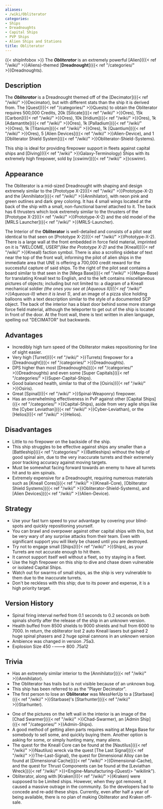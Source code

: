 ```yaml
---
aliases:
- /wiki/Obliterator
categories:
- Ships
- Dreadnoughts
- Capital Ships
- PVP Ships
- Alien Ships and Stations
title: Obliterator
---
```


{{< shipInfobox >}} The **_Obliterator_** is an extremely powerful [Alien]({{< ref "/wiki/" >}}Aliens)-themed [**Dreadnought**]({{< ref "/categories/" >}}Dreadnoughts).

## Description

The **_Obliterator_** is a Dreadnought themed off of the [Decimator]({{< ref "/wiki/" >}}Decimator), but with different stats than the ship it is derived from. The [Quest]({{< ref "/categories/" >}}Quests) to obtain the Obliterator requires 500,000 Credits, 20k [Silicate]({{< ref "/wiki/" >}}Ores), 15k [Carbon]({{< ref "/wiki/" >}}Ores), 10k [Iridium]({{< ref "/wiki/" >}}Ores), 1k [Adamantite]({{< ref "/wiki/" >}}Ores), 1k [Palladium]({{< ref "/wiki/" >}}Ores), 1k [Titanium]({{< ref "/wiki/" >}}Ores), 1k [Quantium]({{< ref "/wiki/" >}}Ores), 5 [Alien Devices]({{< ref "/wiki/" >}}Alien-Device), and 1 [Obliterator Shield System]({{< ref "/wiki/" >}}Obliterator-Shield-Systems).

This ship is ideal for providing firepower support in fleets against capital ships and [Diving]({{< ref "/wiki/" >}}Galaxy-Terminology) Ships with its extremely high firepower, sold by [cswimr]({{< ref "/wiki/" >}}cswimr).

## Appearance

The Obliterator is a mid-sized Dreadnought with shaping and design extremely similar to the [Prototype X-2]({{< ref "/wiki/" >}}Prototype-X-2) and the [Annihilator]({{< ref "/wiki/" >}}Annihilator), with neon pink and green outlines and dark grey coloring. It has 4 small wings located at the back of the ship with a small, non-functional barrel attached to it. The back has 6 thrusters which look extremely similar to the thrusters of the [Prototype X-2]({{< ref "/wiki/" >}}Prototype-X-2) and the old model of the [MRLS Launcher]({{< ref "/wiki/" >}}MRLS-Launcher).

The Interior of the **Obliterator** is well-detailed and consists of a pilot seat identical to that seen on [Prototype X-2]({{< ref "/wiki/" >}}Prototype-X-2). There is a large wall at the front embedded in force field material, imprinted on it is "WELCOME, USER!"_(like the Prototype X-2)_ and the [Kneall]({{< ref "/wiki/" >}}Kneall) faction symbol. There is also a scrolling sidebar of text near the top of the front wall, informing the pilot of alien ships in the immediate area that UNE is offering a 700,000 credit reward for the successful capture of said ships. To the right of the pilot seat contains a board similar to that seen in the [Mega Base]({{< ref "/wiki/" >}}Mega-Base) for translating Kneall text to English, and to the left contains miscellaneous pictures of objects; including but not limited to: a diagram of a Kneall mechanical soldier _(the ones you see at [Aqueous II]({{< ref "/wiki/" >}}Aqueous-II) when it is level 1)_, and an image of a pizza slice holding balloons with a text description similar to the style of a documented SCP object. The back of the interior has a blast door behind some more strange force field material, although the teleporter to get out of the ship is located in front of the door. At the front wall, there is text written in alien language, spelling out "DECIMATOR" but backwards.

## Advantages

- Incredibly high turn speed of the Obliterator makes repositioning for line of sight easier.
- Very high [Turret]({{< ref "/wiki/" >}}Turrets) firepower for a [Dreadnought]({{< ref "/categories/" >}}Dreadnoughts).
- DPS higher than most [Dreadnoughts]({{< ref "/categories/" >}}Dreadnoughts) and even some [Super Capitals]({{< ref "/categories/" >}}Super-Capital-Ships).
- Good balanced health, similar to that of the [Osiris]({{< ref "/wiki/" >}}Osiris).
- Great [Spinal]({{< ref "/wiki/" >}}Spinal-Weaponry) firepower.
- Has an overwhelming effectiveness in PvP against other [Capital Ships]({{< ref "/categories/" >}}Capital-Ships), aside from very agile ships like the [Cyber Leviathan]({{< ref "/wiki/" >}}Cyber-Leviathan), or the [Helios]({{< ref "/wiki/" >}}Helios).

## Disadvantages

- Little to no firepower on the backside of the ship.
- This ship struggles to be effective against ships any smaller than a [Battleship]({{< ref "/categories/" >}}Battleships) without the help of good spinal aim, due to the very inaccurate turrets and their extremely poor tracking accuracy against moving targets.
- Must be somewhat facing forward towards an enemy to have all turrets hit and to aim spinals.
- Extremely expensive for a Dreadnought, requiring numerous materials such as [Kneall Cores]({{< ref "/wiki/" >}}Kneall-Core), [Obliterator Shield Systems]({{< ref "/wiki/" >}}Obliterator-Shield-Systems), and [Alien Devices]({{< ref "/wiki/" >}}Alien-Device).

## Strategy

- Use your fast turn speed to your advantage by covering your blind-spots and quickly repositioning yourself.
- You can brawl and overpower against other capital ships with this, but be very wary of any surprise attacks from their team. Even with significant support you will likely be chased until you are destroyed.
- Try not to engage small [Ships]({{< ref "/wiki/" >}}Ships), as your Turrets are not accurate enough to hit them.
- It cannot support itself well without a fleet, so try staying in a fleet.
- Use the high firepower on this ship to dive and chase down vulnerable or isolated Capital Ships.
- Watch out for swarms of small ships, as the ship is very vulnerable to them due to the inaccurate turrets.
- Don't be reckless with this ship; due to its power and expense, it is a high priority target.

## Version History 

- Spinal firing interval nerfed from 0.1 seconds to 0.2 seconds on both spinals shortly after the release of the ship in an unknown version.
- Health buffed from 8500 shields to 9000 shields and hull from 6000 to 7000. In return, the obliterator lost 2 auto Kneall lasers but gained 2 huge spinal phasers and 2 huge spinal cannons in an unknown version
- Ambience was changed in version .75a3.
- Explosion Size 450 ----> 800 .75a12

## Trivia

- Has an extremely similar interior to the [Annihilator]({{< ref "/wiki/" >}}Annihilator).
- The Obliterator has trails but is not visible because of an unknown bug.
- This ship has been referred to as the "Player Decimator".
- The first person to lose an **Obliterator** was MessHerUp to a [Starbase]({{< ref "/wiki/" >}}Starbase)'s [Starhunter]({{< ref "/wiki/" >}}Starhunter).

<!-- -->

- One of the pictures on the left wall in the interior is an image of the [Chad Swarmer]({{< ref "/wiki/" >}}Chad-Swarmer), an [Admin Ship]({{< ref "/categories/" >}}Admin-Ships).
- A good method of getting alien parts requires waiting at Mega Base for somebody to sell some, and quickly buying them. Another option is asking for some, or simply hunting many, many aliens.
- The quest for the Kneall Core can be found at the [Nautilus]({{< ref "/wiki/" >}}Nautilus) wreck via the quest [The Last Signal]({{< ref "/wiki/" >}}The-Last-Signal), the quest for Dimensional Alloy can be found at [Dimensional Cache]({{< ref "/wiki/" >}}Dimensional-Cache), and the quest for Thrust Components can be found at the [Leviathan Wreck]({{< ref "/wiki/" >}}<Engine-Manufacturing-(Quest)> "wikilink").
- Obliterator, along with [Kraken]({{< ref "/wiki/" >}}Kraken) were supposed to be Limited ships. However, when they got removed, it caused a massive outrage in the community. So the developers had to concede and re-add these ships. Currently, even after half a year of being available, there is no plan of making Obliterator and Kraken off-sale.